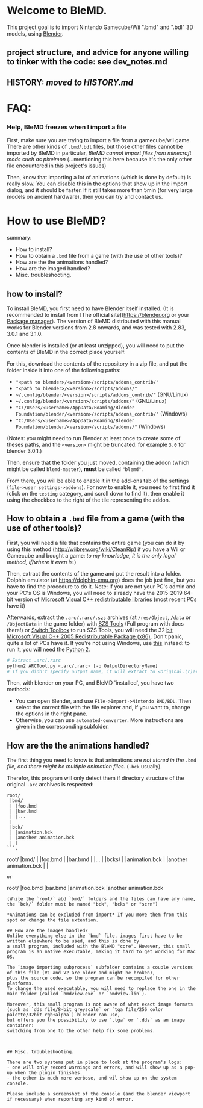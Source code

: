 # Welcome to BleMD.
This project goal is to import Nintendo Gamecube/Wii ".bmd" and ".bdl" 3D models,
using [Blender](https://blender.org).


## project structure, and advice for anyone willing to tinker with the code: see dev_notes.md

## HISTORY: *moved to HISTORY.md*

# FAQ:

### Help, BleMD freezes when I import a file

First, make sure you are trying to import a file from a gamecube/wii game.
There are other kinds of `.bmd`/`.bdl` files, but those other files cannot be imported by BleMD
in particular, *BleMD cannot import files from minecraft mods such as pixelmon* (…mentioning this here because it's the only other file encountered in this project's issues)

Then, know that importing a lot of animations (which is done by default) is really slow. You can disable this in the options that show up in the import dialog, and it should be faster. If it still takes more than 5min (for very large models on ancient hardware), then you can try and contact us.

# How to use BleMD?
summary:
- How to install?
- How to obtain a `.bmd` file from a game (with the use of other tools)?
- How are the the animations handled?
- How are the imaged handled?
- Misc. troubleshooting.

## how to install?

To install BleMD, you first need to have Blender itself installed. (It is recommended to install from [The official site](https://blender.org or your [Package manager](https://en.wikipedia.org/wiki/Package_manager)).
The version of BleMD distributed with this manual works for Blender versions from 2.8 onwards, and was tested with 2.83, 3.0.1 and 3.1.0.

Once blender is installed (or at least unzipped), you will need to put the contents of BleMD in the correct place yourself.

For this, download the contents of the repository in a zip file, and put the folder inside it into one of the following paths:
- `"<path to blender>/<version>/scripts/addons_contrib/"`
- `"<path to blender>/<version>/scripts/addons/"`
- `~/.config/blender/<version>/scripts/addons_contrib/"` (GNU/Linux)
- `~/.config/blender/<version>/scripts/addons/"` (GNU/Linux)
- `"C:/Users/<username>/AppData/Roaming/Blender Foundation/blender/<version>/scripts/addons_contrib/"` (Windows)
- `"C:/Users/<username>/AppData/Roaming/Blender Foundation/blender/<version>/scripts/addons/"` (Windows)

(Notes: you might need to run Blender at least once to create some of theses paths, and the `<version>` might be truncated: for example `3.0` for blender 3.0.1.)

Then, ensure that the folder you just moved, containing the addon (which might be called `blemd-master`),
**must** be called `"blemd"`.

From there, you will be able to enable it in the add-ons tab of the settings (`file->user settings->addons`).
For now to enable it, you need to first find it (click on the `testing` category, and scroll down to find it),
then enable it using the checkbox to the right of the tile representing the addon.

## How to obtain a `.bmd` file from a game (with the use of other tools)?

First, you will need a file that contains the entire game
(you can do it by using this method (http://wiibrew.org/wiki/CleanRip) if you have a Wii or Gamecube and bought a game:
*to my knowledge, it is the only legal method, if/where it even is.*)

Then, extract the contents of the game and put the result into a folder.
Dolphin emulator (at https://dolphin-emu.org) does the job just fine, but you have to find the procedure to do it.
Note: If you are not your PC's admin and your PC's OS is Windows, you will need to already have the 2015-2019 64-bit version of
[Microsoft Visual C++ redistributable libraries](https://www.microsoft.com/en-us/download/details.aspx?id=48145)
(most recent PCs have it)

Afterwards, extract the `.arc/.rarc/.szs` archives (at `/res/Object`, `/data` or `/ObjectData` in the game folder) with [SZS Tools](http://www.amnoid.de/gc/szstools.zip) (Full program with docs there!) or [Switch Toolbox](https://github.com/KillzXGaming/Switch-Toolbox)
to run SZS Tools, you will need the 32 [bit Microsoft Visual C++ 2005 Redistributable Package (x86)](http://go.microsoft.com/fwlink/?linkid=65127). 
Don't panic, quite a lot of PCs have it.
If you're not using Windows, use [this](https://github.com/tpwrules/ARCTool) instead: 
to run it, you will need the [Python 2](https://www.python.org/downloads/release/python-278/).
```bash
# Extract .arc/.rarc
python2 ARCTool.py <.arc/.rarc> [-o OutputDirectoryName]
# If you didn't specify output name, it will extract to <original.(r)arc>.extracted/
```

Then, with blender on your PC, and BleMD 'installed', you have two methods:
- You can open Blender, and use `File->Import->Nintendo BMD/BDL`. Then select the correct file with the file explorer
and, if you want to, change the options in the right pane.
- Otherwise, you can use `automated-converter`. More instructions are given in the corresponding subfolder.

## How are the the animations handled?

The first thing you need to know is that animations are *not stored in the* `.bmd` *file,
and there might be multiple animation files.* (`.bck` usually).

Therefor, this program will only detect them if directory structure of the original `.arc` archives is respected:

```
root/
 |bmd/
 | |foo.bmd
 | |bar.bmd
 | |...
 |
 |bck/
 | |animation.bck
 | |another animation.bck
 | |
```,

```
root/
 |bmd/
 | |foo.bmd
 | |bar.bmd
 | |...
 |
 |bcks/
 | |animation.bck
 | |another animation.bck
 | |
```
or
```
root/
 |foo.bmd
 |bar.bmd
 |animation.bck
 |another animation.bck
```
(While the `root/` abd `bmd/` folders and the files can have any name, the `bck/` folder must be named "bck", "bcks" or "scrn")

*Animations can be excluded from import* If you move them from this spot or change the file extention.

## How are the images handled?
Unlike everything else in the `bmd` file, images first have to be written elsewhere to be used, and this is done by
a small program, included with the BleMD "core". However, this small program is an native executable, making it hard to get working for Mac OS.

The `image importing subprocess` subfolder contains a couple versions of this file (V1 and V2 are older and might be broken),
plus the source code, so the program can be recompiled for other platforms.
To change the used executable, you will need to replace the one in the main folder (called `bmdview.exe` or `bmdview.lin`).

Moreover, this small program is not aware of what exact image formats (such as `dds file/8-bit greyscale` or `tga file/256 color palette/32bit rgb+alpha`) blender can use,
but offers you the possibility to use `.tga` or `.dds` as an image container:
switching from one to the other help fix some problems.



## Misc. troubleshooting.

There are two systems put in place to look at the program's logs:
- one will only record warnings and errors, and will show up as a pop-up when the plugin finishes.
- the other is much more verbose, and wil show up on the system console.

Please include a screenshot of the console (and the blender viewport if necessary) when reporting any kind of error.
